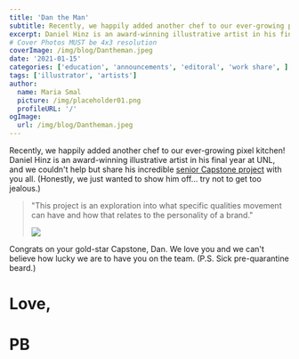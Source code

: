 ```yaml
---
title: 'Dan the Man'
subtitle: Recently, we happily added another chef to our ever-growing pixel kitchen!
excerpt: Daniel Hinz is an award-winning illustrative artist in his final year at UNL, and we couldn’t help but share his incredible senior Capstone project with you all. (Honestly, we just wanted to show him off… try not to get too jealous.)
# Cover Photos MUST be 4x3 resolution
coverImage: /img/blog/Dantheman.jpeg
date: '2021-01-15'
categories: ['education', 'announcements', 'editoral', 'work share', ]
tags: ['illustrator', 'artists']
author:
  name: Maria Smal
  picture: /img/placeholder01.png
  profileURL: '/'
ogImage:
  url: /img/blog/Dantheman.jpeg
---
```

Recently, we happily added another chef to our ever-growing pixel kitchen! Daniel Hinz is an award-winning illustrative artist in his final year at UNL, and we couldn't help but share his incredible [senior Capstone project](http://www.unldesign.com/2020-fall/daniel-hinz/) with you all. (Honestly, we just wanted to show him off... try not to get too jealous.)

> "This project is an exploration into what specific qualities movement can have and how that relates to the personality of a brand."
>
> ![](https://media.pixelbakery.co/PB/2021/01/Image-from-iOS-800x559.jpg)

Congrats on your gold-star Capstone, Dan. We love you and we can't believe how lucky we are to have you on the team. (P.S. Sick pre-quarantine beard.)

Love, 
======

PB 
=====